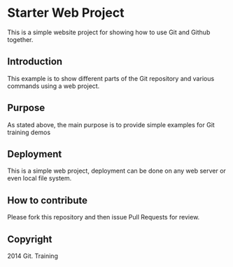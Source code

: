 # Starter Web Project

This is a simple website project for
showing how to use Git and Github together.

## Introduction

This example is to show different parts
of the Git repository and various commands
using a web project. 

## Purpose

As stated above, the main purpose is to
provide simple examples for Git training
demos


## Deployment
This is a simple web project, deployment
can be done on any web server or even local
file system.

## How to contribute

Please fork this repository and then issue Pull Requests for
review.

## Copyright

2014 Git. Training
